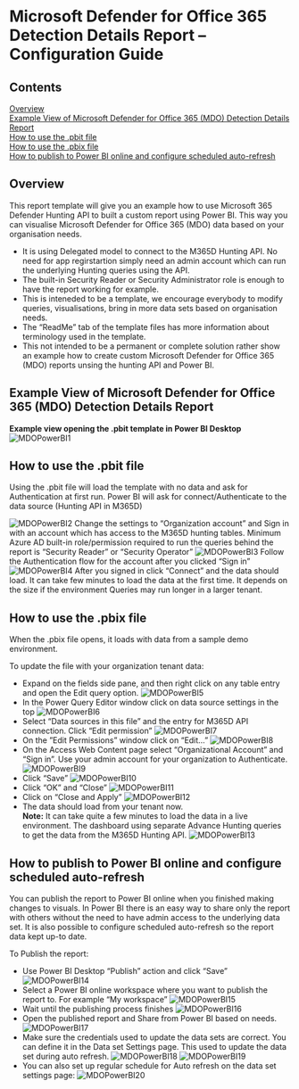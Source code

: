 # Microsoft Defender for Office 365 Detection Details Report – Configuration Guide 

## Contents

[Overview](#overview)<br/>
[Example View of Microsoft Defender for Office 365 (MDO) Detection Details Report](#example-view-of-microsoft-defender-for-office-365-mdo-detection-details-report)<br/>
[How to use the .pbit file](#how-to-use-the-pbit-file)<br/>
[How to use the .pbix file](#how-to-use-the-pbix-file)<br/>
[How to publish to Power BI online and configure scheduled auto-refresh](#how-to-publish-to-power-bi-online-and-configure-scheduled-auto-refresh)<br/>

## Overview

This report template will give you an example how to use Microsoft 365 Defender Hunting API to built a custom report using Power BI. This way you can visualise Microsoft Defender for Office 365 (MDO) data based on your organisation needs. 

* It is using Delegated model to connect to the M365D Hunting API. No need for app regirstartion simply need an admin account which can run the underlying Hunting queries using the API. 
* The built-in Security Reader or Security Administrator role is enough to have the report working for example. 
* This is inteneded to be a template, we encourage everybody to modify queries, visualisations, bring in more data sets based on organisation needs. 
* The “ReadMe” tab of the template files has more information about terminology used in the template.  
* This not intended to be a permanent or complete solution rather show an example how to create custom Microsoft Defender for Office 365 (MDO) reports unsing the hunting API and Power BI. 

## Example View of Microsoft Defender for Office 365 (MDO) Detection Details Report 

**Example view opening the .pbit template in Power BI Desktop**
![MDOPowerBI1](Media/MDOPowerBI1.png)

## How to use the .pbit file

Using the .pbit file will load the template with no data and ask for Authentication at first run.
Power BI will ask for connect/Authenticate to the data source (Hunting API in M365D)

![MDOPowerBI2](Media/MDOPowerBI2.png)
Change the settings to “Organization account” and Sign in with an account which has access to the M365D hunting tables. Minimum Azure AD built-in role/permission required to run the queries behind the report is “Security Reader” or “Security Operator”
![MDOPowerBI3](Media/MDOPowerBI3.png)
Follow the Authentication flow for the account after you clicked “Sign in”
![MDOPowerBI4](Media/MDOPowerBI4.png)
After you signed in click “Connect” and the data should load. It can take few minutes to load the data at the first time. It depends on the size if the environment Queries may run longer in a larger tenant. 

## How to use the .pbix file
When the .pbix file opens, it loads with data from a sample demo environment.

To update the file with your organization tenant data:
* Expand on the fields side pane, and then right click on any table entry and open the Edit query option. ![MDOPowerBI5](Media/MDOPowerBI5.png)
* In the Power Query Editor window click on data source settings in the top ![MDOPowerBI6](Media/MDOPowerBI6.png)
* Select “Data sources in this file” and the entry for M365D API connection. Click “Edit permission” ![MDOPowerBI7](Media/MDOPowerBI7.png)
* On the ”Edit Permissions” window click on “Edit…” ![MDOPowerBI8](Media/MDOPowerBI8.png)
* On the Access Web Content page select “Organizational Account” and “Sign in”. Use your admin account for your organization to Authenticate. ![MDOPowerBI9](Media/MDOPowerBI9.png)
* Click “Save” ![MDOPowerBI10](Media/MDOPowerBI10.png)
* Click “OK” and “Close” ![MDOPowerBI11](Media/MDOPowerBI11.png)
* Click on “Close and Apply” ![MDOPowerBI12](Media/MDOPowerBI12.png)
* The data should load from your tenant now. <br/>
**Note:** It can take quite a few minutes to load the data in a live environment. The dashboard using separate Advance Hunting queries to get the data from the M365D Hunting API. ![MDOPowerBI13](Media/MDOPowerBI13.png)

## How to publish to Power BI online and configure scheduled auto-refresh
You can publish the report to Power BI online when you finished making changes to visuals. In Power BI there is an easy way to share only the report with others without the need to have admin access to the underlying data set. It is also possible to configure scheduled auto-refresh so the report data kept up-to date.

To Publish the report:
* Use Power BI Desktop “Publish” action and click “Save” ![MDOPowerBI14](Media/MDOPowerBI14.png)
* Select a Power BI online workspace where you want to publish the report to. For example “My workspace” ![MDOPowerBI15](Media/MDOPowerBI15.png)
* Wait until the publishing process finishes ![MDOPowerBI16](Media/MDOPowerBI16.png)
* Open the published report and Share from Power BI based on needs. ![MDOPowerBI17](Media/MDOPowerBI17.png)
* Make sure the credentials used to update the data sets are correct. You can define it in the Data set Settings page. This used to update the data set during auto refresh. ![MDOPowerBI18](Media/MDOPowerBI18.png) ![MDOPowerBI19](Media/MDOPowerBI19.png)
* You can also set up regular schedule for Auto refresh on the data set settings page: ![MDOPowerBI20](Media/MDOPowerBI20.png)
